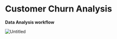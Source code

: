 # Customer Churn Analysis
**Data Analysis workflow**

![Untitled](https://s3-us-west-2.amazonaws.com/secure.notion-static.com/bc99dc85-d5d1-4907-8da5-1ecc041c89b6/Untitled.png)
